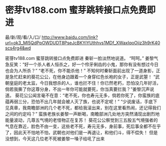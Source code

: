 # 密芽tv188.com 蜜芽跳转接口点免费即进

最/新/观/看/入/口/ http://www.baidu.com/link?url=ok3_Ml5QdPpOWDUDT8PseJcBKYiYUthhvs1MDf_XWaxIqoOiiz3h9rK40scs4rg4&wd


密芽tv188.com 蜜芽跳转接口点免费即进
秦斩一脸淡然地说道。
    “呵呵。”
    姜黎气急反笑：“好一个杀人者人恒杀之，好一个伶牙俐齿的小鬼，那你有没有想过今日也会为人所杀？”
    “老不死，你不能杀他！”
    不知何时秦斩面前出现了一道身影，正是急忙赶来的葵花公公，在他身边跟着一个身穿红色长袍的女子，正是武曌！
    “武朝皇庭的老太监，今日我想杀的人，谁也拦不住！你已然老朽，恐怕没几年好活，倘若我撕了你这尊分身，不出一年你可能就要死，你当真要拦我？”姜黎沉声说道。
    葵花公公闻言毫不在意：“老不死，你也寿元无多，倘若你死了，你蛮族的底蕴再弱三分，恐怕不出几年就会被人灭了族，也说不定呢！”
    “少说废话，手底下见真章，我南瞻部洲的几个老不死，都给我滚出来，别在这里看热闹，还记得我们之间的约定吗？”
    蛮族老族长姜黎一声断喝，南瞻部洲几处地方突然涌现出剧烈地能量波动，几尊五气境的老怪物正在复苏！
    葵花公公察觉到三五股五气境强者的气息在靠近，脸色不由一变，这些老不死，寿元无多，身前事，死后事全都不在乎了，因此天不怕地不怕，武朝也对他们是一再退让，和他们斗，得不偿失！
    但是没想到，今天这几位老不死被姜黎一嗓子给吼了出来
